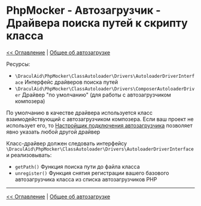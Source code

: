 # PhpMocker - Автозагрузчик - Драйвера поиска путей к скрипту класса
[<< Оглавление](../README.md) | [Общее об автозагрузке](README.md)

Ресурсы:
* `\DraculAid\PhpMocker\ClassAutoloader\Drivers\AutoloaderDriverInterface` Интерфейс драйверов поиска путей
* `\DraculAid\PhpMocker\ClassAutoloader\Drivers\ComposerAutoloaderDriver` Драйвер "по умолчанию" (для работы с автозагрузчиком композера)

По умолчанию в качестве драйвера используется класс взаимодействующий с автозагрузчиком композера. Если ваш проект не
использует его, то [Настройщик подключения автозагрузчика](autoloader-init.md) позволяет явно указать любой другой драйвер

Класс-драйвер должен следовать интерфейсу `\DraculAid\PhpMocker\ClassAutoloader\Drivers\AutoloaderDriverInterface` и реализовывать:
* `getPath()` Функция поиска пути до файла класса
* `unregister()` Функция снятия регистрации вашего базового автозагрузчика класса из списка автозагрузчиков PHP

---

[<< Оглавление](../README.md) | [Общее об автозагрузке](README.md)
